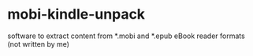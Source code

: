 # mobi-kindle-unpack
software to extract content from *.mobi and *.epub eBook reader formats (not written by me)
